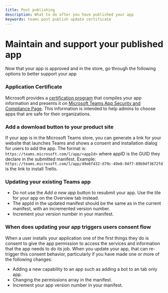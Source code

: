 ```yaml
---
title: Post publishing 
description: What to do after you have published your app 
keywords: teams post publish update certificate
---
```


# Maintain and support your published app 

Now that your app is approved and in the store, go through the following options to better support your app

### Application Certificate

Microsoft provides a [certification program](./application-certification.md) that compiles your app information and presents it on [Microsoft Teams App Security and Compliance Page](https://aka.ms/AppCertification). This information is intended to help admins to choose apps that are safe for their organizations.


### Add a download button to your product site

If your app is in the Microsoft Teams store, you can generate a link for your website that launches Teams and shows a consent and installation dialog for users to add the app.
The format is:  `https://teams.microsoft.com/l/app/<appId>` where appID is the GUID they declare in the submitted manifest.
Example: `https://teams.microsoft.com/l/app/49e6f432-d79c-49e8-94f7-89b94f3672fd` is the link to install Trello.

### Updating your existing Teams app

* Do not use the *Add a new app* button to resubmit your app. Use the tile for your app on the Overview tab instead.
* The appId in the updated manifest should be the same as in the current manifest, with an incremented version number.
* Increment your version number in your manifest.

### When does updating your app triggers users consent flow

When a user installs your application one of the first things they do is consent to give the app permission to access the services and information that the app needs to do its job. When you update your app, that can re-trigger this consent behavior, particularly if you have made one or more of the following changes:

* Adding a new capability to an app such as adding a bot to an tab only app.
* Changing the permissions array in the manifest.
* Increment your app version number in your manifest.
